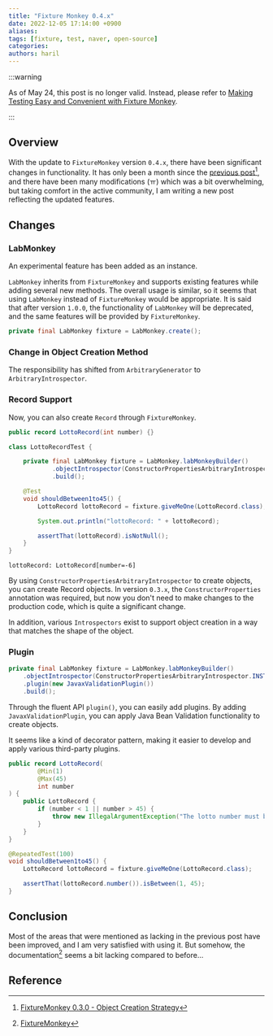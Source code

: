 ```yaml
---
title: "Fixture Monkey 0.4.x"
date: 2022-12-05 17:14:00 +0900
aliases:
tags: [fixture, test, naver, open-source]
categories:
authors: haril
---
```


:::warning

As of May 24, this post is no longer valid.
Instead, please refer to [Making Testing Easy and Convenient with Fixture Monkey](https://haril.dev/blog/2024/02/03/Fixture-Monkey).

:::

## Overview

With the update to `FixtureMonkey` version `0.4.x`, there have been significant changes in functionality. It has only been a month since the [previous post](https://songkg7.github.io/posts/Fixture-monkey-overview)[^footnote], and there have been many modifications (ㅠ) which was a bit overwhelming, but taking comfort in the active community, I am writing a new post reflecting the updated features.

## Changes

### LabMonkey

An experimental feature has been added as an instance.

`LabMonkey` inherits from `FixtureMonkey` and supports existing features while adding several new methods. The overall usage is similar, so it seems that using `LabMonkey` instead of `FixtureMonkey` would be appropriate. It is said that after version `1.0.0`, the functionality of `LabMonkey` will be deprecated, and the same features will be provided by `FixtureMonkey`.

```java
private final LabMonkey fixture = LabMonkey.create();
```

### Change in Object Creation Method

The responsibility has shifted from `ArbitraryGenerator` to `ArbitraryIntrospector`.

### Record Support

Now, you can also create `Record` through `FixtureMonkey`.

```java
public record LottoRecord(int number) {}
```

```java
class LottoRecordTest {

    private final LabMonkey fixture = LabMonkey.labMonkeyBuilder()
            .objectIntrospector(ConstructorPropertiesArbitraryIntrospector.INSTANCE)
            .build();

    @Test
    void shouldBetween1to45() {
        LottoRecord lottoRecord = fixture.giveMeOne(LottoRecord.class);

        System.out.println("lottoRecord: " + lottoRecord);

        assertThat(lottoRecord).isNotNull();
    }
}
```

```console
lottoRecord: LottoRecord[number=-6]
```

By using `ConstructorPropertiesArbitraryIntrospector` to create objects, you can create Record objects. In version `0.3.x`, the `ConstructorProperties` annotation was required, but now you don't need to make changes to the production code, which is quite a significant change.

In addition, various `Introspectors` exist to support object creation in a way that matches the shape of the object.

### Plugin

```java
private final LabMonkey fixture = LabMonkey.labMonkeyBuilder()
    .objectIntrospector(ConstructorPropertiesArbitraryIntrospector.INSTANCE)
    .plugin(new JavaxValidationPlugin())
    .build();
```

Through the fluent API `plugin()`, you can easily add plugins. By adding `JavaxValidationPlugin`, you can apply Java Bean Validation functionality to create objects.

It seems like a kind of decorator pattern, making it easier to develop and apply various third-party plugins.

```java
public record LottoRecord(
        @Min(1)
        @Max(45)
        int number
) {
    public LottoRecord {
        if (number < 1 || number > 45) {
            throw new IllegalArgumentException("The lotto number must be between 1 and 45.");
        }
    }
}
```

```java
@RepeatedTest(100)
void shouldBetween1to45() {
    LottoRecord lottoRecord = fixture.giveMeOne(LottoRecord.class);

    assertThat(lottoRecord.number()).isBetween(1, 45);
}
```

## Conclusion

Most of the areas that were mentioned as lacking in the previous post have been improved, and I am very satisfied with using it. But somehow, the documentation[^fn-nth-2] seems a bit lacking compared to before...

## Reference

[^footnote]: [FixtureMonkey 0.3.0 - Object Creation Strategy](https://naver.github.io/fixture-monkey/kr/)

[^fn-nth-2]: [FixtureMonkey](https://naver.github.io/fixture-monkey/kr/)
